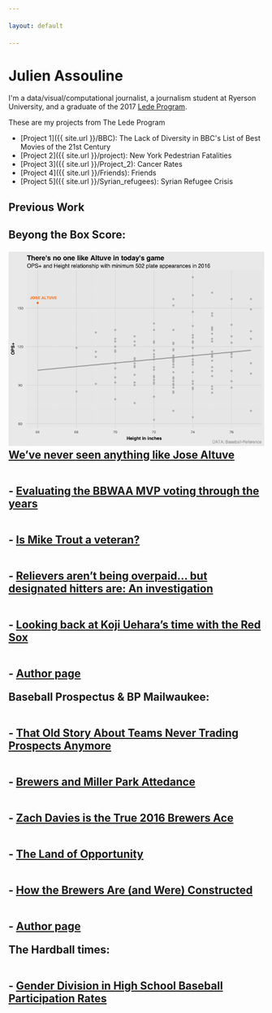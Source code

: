 ```yaml
---

layout: default

---
```


# Julien Assouline

I'm a data/visual/computational journalist, a journalism student at Ryerson University, and a graduate of the 2017 [Lede Program](http://ledeprogram.com). 

These are my projects from The Lede Program

* [Project 1]({{ site.url }}/BBC): The Lack of Diversity in BBC's List of Best Movies of the 21st Century
* [Project 2]({{ site.url }}/project): New York Pedestrian Fatalities
* [Project 3]({{ site.url }}/Project_2): Cancer Rates
* [Project 4]({{ site.url }}/Friends): Friends
* [Project 5]({{ site.url }}/Syrian_refugees): Syrian Refugee Crisis


<h2>Previous Work<h2>

Beyong the Box Score:


<div class = "image">
<a href = "https://www.beyondtheboxscore.com/2017/3/28/15084346/jose-altuve-so-short-but-also-outstanding-david-eckstein-can-eat-it"> <img id="clip" src="There's no one like Altuve in today's game.png"> 
<span>We’ve never seen anything like Jose Altuve </span>
</a> 
</div>

<br> - <a href = "https://www.beyondtheboxscore.com/2017/2/23/14672334/bbwaa-mvp-voting-valuable-subjectivity-trout-mantle-mays">Evaluating the BBWAA MVP voting through the years</a> <br>

<br> - <a href = "https://www.beyondtheboxscore.com/2017/3/15/14918098/mike-trout-angels-veteran-age-playing-time-mvp">Is Mike Trout a veteran?</a> <br>

<br> - <a href = "https://www.beyondtheboxscore.com/2017/1/11/14214912/relievers-overpaid-designated-hitters-salaries-mlb-free-agents">Relievers aren’t being overpaid… but designated hitters are: An investigation</a> <br>

<br> - <a href = "https://www.beyondtheboxscore.com/2016/12/7/13852008/looking-back-at-koji-uehara-s-time-with-the-red-sox">Looking back at Koji Uehara’s time with the Red Sox</a> <br> 

<br> - <a href = "https://www.sbnation.com/users/Julien%20Assouline/blog"> Author page </a><br>

Baseball Prospectus & BP Mailwaukee: 

<br> - <a href = "http://www.baseballprospectus.com/article.php?articleid=30272"> That Old Story About Teams Never Trading Prospects Anymore </a> <br>

<br> - <a href = "http://milwaukee.locals.baseballprospectus.com/2016/09/22/brewers-and-miller-park-attendance/"> Brewers and Miller Park Attedance </a><br>

<br> - <a href = "http://milwaukee.locals.baseballprospectus.com/2016/09/29/zach-davies-is-the-true-2016-brewers-ace/"> Zach Davies is the True 2016 Brewers Ace </a> <br>

<br> - <a href = "http://milwaukee.locals.baseballprospectus.com/2016/10/13/the-land-of-opportunity/"> The Land of Opportunity </a> <br>

<br> - <a href = "http://milwaukee.locals.baseballprospectus.com/2016/11/03/how-the-brewers-are-and-were-constructed/"> How the Brewers Are (and Were) Constructed </a> <br>

<br> - <a href = "http://milwaukee.locals.baseballprospectus.com/author/jassouline/"> Author page </a><br>

The Hardball times: 

<br> - <a href = "http://www.fangraphs.com/tht/gender-division-in-high-school-baseball-participation-rates/"> Gender Division in High School Baseball Participation Rates </a><br>
